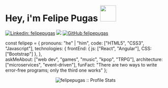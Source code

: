 <h1>Hey, i'm Felipe Pugas <img src="https://media.giphy.com/media/3o6gE51uXycrKW6D84/giphy.gif" width="50"></h1>

[![Linkedin: felipepugas](https://img.shields.io/badge/-felipepugas-blue?style=flat-square&logo=Linkedin&logoColor=white&link=https://www.linkedin.com/in/felipepugas/)](https://www.linkedin.com/in/thaianebraga/)
[![](https://img.shields.io/badge/Gmail-felipepugas2%40gmail.com-red)](https://mail.google.com/mail/u/0/?tab=km#inbox)
[![GitHub felipepugas](https://img.shields.io/github/followers/felipepugas?label=follow&style=social)](https://github.com/felipepugas)

const felipep = {
    pronouns: "he" | "him",
    code: ["HTML5", "CSS3", "Javascript"],
    technologies: {
       frontEnd: {
            js: ["React", "Angular"],
            CSS: ["Bootstrap"]
        },
    },    
    askMeAbout: ["web dev", "games", "music", "kpop", "TRPG"],
    architecture: ["microservices", "event-driven"],
    funFact: "There are two ways to write error-free programs; only the third one works"
};

<p align="center"><img src="https://github-readme-stats.vercel.app/api?username=felipepugas&show_icons=true&theme=midnight-purple" alt="felipepugas :: Profile Stats" /></p>
